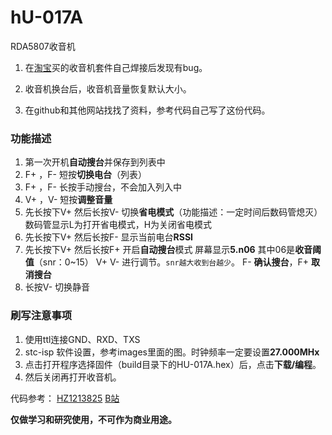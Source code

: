 # hU-017A

RDA5807收音机

1. 在[淘宝](https://detail.tmall.com/item.htm?id=701902156484)买的收音机套件自己焊接后发现有bug。

2. 收音机换台后，收音机音量恢复默认大小。

3. 在github和其他网站找找了资料，参考代码自己写了这份代码。


### 功能描述

1. 第一次开机**自动搜台**并保存到列表中
2. F+ ，F- 短按**切换电台**（列表）
3. F+ ，F- 长按手动搜台，不会加入列入中
4. V+ ，V- 短按**调整音量**
5. 先长按下V+ 然后长按V- 切换**省电模式**（功能描述：一定时间后数码管熄灭） 	数码管显示L为打开省电模式，H为关闭省电模式
6. 先长按下V+ 然后长按F- 显示当前电台**RSSI**
7. 先长按下V+ 然后长按F+ 开启**自动搜台**模式   屏幕显示**5.n06** 其中06是**收音阈值**（snr：0~15） V+ V- 进行调节。`snr越大收到台越少`。 	F- **确认搜台**，F+ **取消搜台**
8. 长按V- 切换静音

### 刷写注意事项

1. 使用ttl连接GND、RXD、TXS
2. stc-isp 软件设置，参考images里面的图。时钟频率一定要设置**27.000MHx**
3. 点击打开程序选择固件（build目录下的HU-017A.hex）后，点击**下载/编程**。
4. 然后关闭再打开收音机。

代码参考：
    [HZ1213825](https://github.com/HZ1213825/HAL_STM32F4_RDA5807M) 
    [B站](https://www.bilibili.com/video/BV1Mb411e7re)

**仅做学习和研究使用，不可作为商业用途。**
